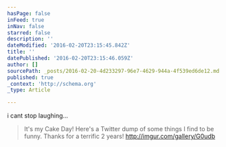 ```yaml
---
hasPage: false
inFeed: true
inNav: false
starred: false
description: ''
dateModified: '2016-02-20T23:15:45.842Z'
title: ''
datePublished: '2016-02-20T23:15:46.059Z'
author: []
sourcePath: _posts/2016-02-20-4d233297-96e7-4629-944a-4f539ed6de12.md
published: true
_context: 'http://schema.org'
_type: Article

---
```

i cant stop laughing...

> It's my Cake Day! Here's a Twitter dump of some things I find to be funny. Thanks for a terrific 2 years! http://imgur.com/gallery/G0udb